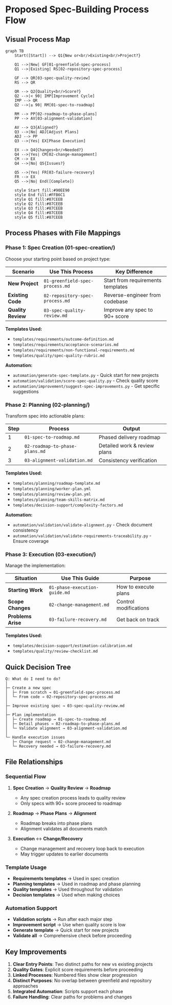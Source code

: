 # Proposed Spec-Building Process Flow

## Visual Process Map

```mermaid
graph TB
    Start([Start]) --> Q1{New or<br/>Existing<br/>Project?}
    
    Q1 -->|New| GF[01-greenfield-spec-process]
    Q1 -->|Existing| RS[02-repository-spec-process]
    
    GF --> QR[03-spec-quality-review]
    RS --> QR
    
    QR --> Q2{Quality<br/>Score?}
    Q2 -->|< 90| IMP[Improvement Cycle]
    IMP --> QR
    Q2 -->|≥ 90| RM[01-spec-to-roadmap]
    
    RM --> PP[02-roadmap-to-phase-plans]
    PP --> AV[03-alignment-validation]
    
    AV --> Q3{Aligned?}
    Q3 -->|No| ADJ[Adjust Plans]
    ADJ --> PP
    Q3 -->|Yes| EX[Phase Execution]
    
    EX --> Q4{Changes<br/>Needed?}
    Q4 -->|Yes| CM[02-change-management]
    CM --> EX
    Q4 -->|No| Q5{Issues?}
    
    Q5 -->|Yes| FR[03-failure-recovery]
    FR --> EX
    Q5 -->|No| End([Complete])
    
    style Start fill:#90EE90
    style End fill:#FFB6C1
    style Q1 fill:#87CEEB
    style Q2 fill:#87CEEB
    style Q3 fill:#87CEEB
    style Q4 fill:#87CEEB
    style Q5 fill:#87CEEB
```

## Process Phases with File Mappings

### Phase 1: Spec Creation (01-spec-creation/)
Choose your starting point based on project type:

| Scenario | Use This Process | Key Difference |
|----------|------------------|----------------|
| **New Project** | `01-greenfield-spec-process.md` | Start from requirements templates |
| **Existing Code** | `02-repository-spec-process.md` | Reverse-engineer from codebase |
| **Quality Review** | `03-spec-quality-review.md` | Improve any spec to 90+ score |

**Templates Used:**
- `templates/requirements/outcome-definition.md`
- `templates/requirements/acceptance-scenarios.md`
- `templates/requirements/non-functional-requirements.md`
- `templates/quality/spec-quality-rubric.md`

**Automation:**
- `automation/generate-spec-template.py` - Quick start for new projects
- `automation/validation/score-spec-quality.py` - Check quality score
- `automation/improvement/suggest-spec-improvements.py` - Get specific suggestions

### Phase 2: Planning (02-planning/)
Transform spec into actionable plans:

| Step | Process | Output |
|------|---------|--------|
| 1 | `01-spec-to-roadmap.md` | Phased delivery roadmap |
| 2 | `02-roadmap-to-phase-plans.md` | Detailed work & review plans |
| 3 | `03-alignment-validation.md` | Consistency verification |

**Templates Used:**
- `templates/planning/roadmap-template.md`
- `templates/planning/worker-plan.yml`
- `templates/planning/review-plan.yml`
- `templates/planning/team-skills-matrix.md`
- `templates/decision-support/complexity-factors.md`

**Automation:**
- `automation/validation/validate-alignment.py` - Check document consistency
- `automation/validation/validate-requirements-traceability.py` - Ensure coverage

### Phase 3: Execution (03-execution/)
Manage the implementation:

| Situation | Use This Guide | Purpose |
|-----------|----------------|---------|
| **Starting Work** | `01-phase-execution-guide.md` | How to execute plans |
| **Scope Changes** | `02-change-management.md` | Control modifications |
| **Problems Arise** | `03-failure-recovery.md` | Get back on track |

**Templates Used:**
- `templates/decision-support/estimation-calibration.md`
- `templates/quality/review-checklist.md`

## Quick Decision Tree

```
Q: What do I need to do?
│
├─ Create a new spec
│  ├─ From scratch → 01-greenfield-spec-process.md
│  └─ From code → 02-repository-spec-process.md
│
├─ Improve existing spec → 03-spec-quality-review.md
│
├─ Plan implementation
│  ├─ Create roadmap → 01-spec-to-roadmap.md
│  ├─ Detail phases → 02-roadmap-to-phase-plans.md
│  └─ Validate alignment → 03-alignment-validation.md
│
└─ Handle execution issues
   ├─ Change request → 02-change-management.md
   └─ Recovery needed → 03-failure-recovery.md
```

## File Relationships

### Sequential Flow
1. **Spec Creation** → **Quality Review** → **Roadmap**
   - Any spec creation process leads to quality review
   - Only specs with 90+ score proceed to roadmap

2. **Roadmap** → **Phase Plans** → **Alignment**
   - Roadmap breaks into phase plans
   - Alignment validates all documents match

3. **Execution** ↔ **Change/Recovery**
   - Change management and recovery loop back to execution
   - May trigger updates to earlier documents

### Template Usage
- **Requirements templates** → Used in spec creation
- **Planning templates** → Used in roadmap and phase planning
- **Quality templates** → Used throughout for validation
- **Decision templates** → Used when making choices

### Automation Support
- **Validation scripts** → Run after each major step
- **Improvement script** → Use when quality score is low
- **Generate template** → Quick start for new projects
- **Validate all** → Comprehensive check before proceeding

## Key Improvements

1. **Clear Entry Points**: Two distinct paths for new vs existing projects
2. **Quality Gates**: Explicit score requirements before proceeding
3. **Linked Processes**: Numbered files show clear progression
4. **Distinct Purposes**: No overlap between greenfield and repository approaches
5. **Integrated Automation**: Scripts support each phase
6. **Failure Handling**: Clear paths for problems and changes